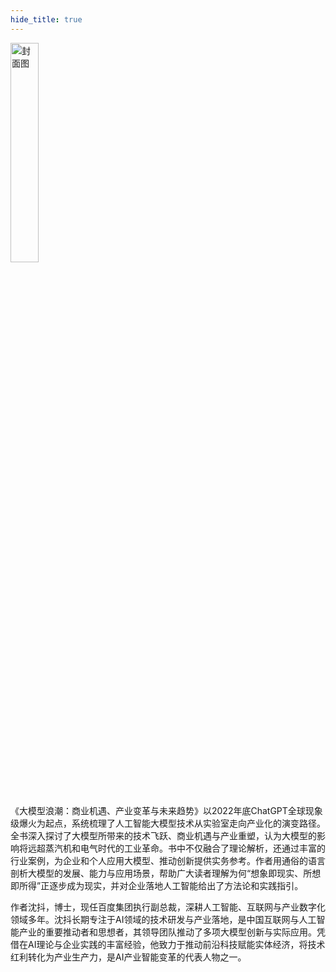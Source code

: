 ```yaml
---
hide_title: true
---
```

<img src="https://static.kjuu.cc/tana/大模型浪潮.png" alt="封面图" width="30%" />

<br /><br />
《大模型浪潮：商业机遇、产业变革与未来趋势》以2022年底ChatGPT全球现象级爆火为起点，系统梳理了人工智能大模型技术从实验室走向产业化的演变路径。全书深入探讨了大模型所带来的技术飞跃、商业机遇与产业重塑，认为大模型的影响将远超蒸汽机和电气时代的工业革命。书中不仅融合了理论解析，还通过丰富的行业案例，为企业和个人应用大模型、推动创新提供实务参考。作者用通俗的语言剖析大模型的发展、能力与应用场景，帮助广大读者理解为何“想象即现实、所想即所得”正逐步成为现实，并对企业落地人工智能给出了方法论和实践指引。

作者沈抖，博士，现任百度集团执行副总裁，深耕人工智能、互联网与产业数字化领域多年。沈抖长期专注于AI领域的技术研发与产业落地，是中国互联网与人工智能产业的重要推动者和思想者，其领导团队推动了多项大模型创新与实际应用。凭借在AI理论与企业实践的丰富经验，他致力于推动前沿科技赋能实体经济，将技术红利转化为产业生产力，是AI产业智能变革的代表人物之一。